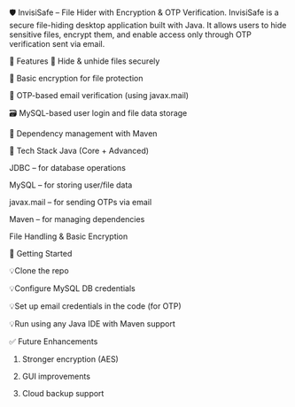 🛡️ InvisiSafe – File Hider with Encryption & OTP Verification.
InvisiSafe is a secure file-hiding desktop application built with Java. It allows users to hide sensitive files, encrypt them, and enable access only through OTP verification sent via email.

🔧 Features
🔐 Hide & unhide files securely

🔑 Basic encryption for file protection

📧 OTP-based email verification (using javax.mail)

🗃️ MySQL-based user login and file data storage

🔄 Dependency management with Maven

🧠 Tech Stack
Java (Core + Advanced)

JDBC – for database operations

MySQL – for storing user/file data

javax.mail – for sending OTPs via email

Maven – for managing dependencies

File Handling & Basic Encryption

🚀 Getting Started

💡Clone the repo

💡Configure MySQL DB credentials

💡Set up email credentials in the code (for OTP)

💡Run using any Java IDE with Maven support

✅ Future Enhancements
1. Stronger encryption (AES)

2. GUI improvements

3. Cloud backup support
